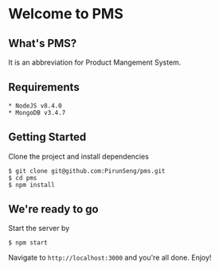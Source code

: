 # Welcome to PMS

## What's PMS?

It is an abbreviation for Product Mangement System.

## Requirements

	* NodeJS v8.4.0
	* MongoDB v3.4.7
	
## Getting Started

Clone the project and install dependencies

	$ git clone git@github.com:PirunSeng/pms.git
	$ cd pms
	$ npm install
	
## We're ready to go

Start the server by

	$ npm start

Navigate to `http://localhost:3000` and you're all done. Enjoy!
